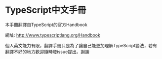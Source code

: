 TypeScript中文手冊
=======

本手冊翻譯自TypeScript的官方Handbook

網址: http://www.typescriptlang.org/Handbook

個人英文能力有限，翻譯手冊只是為了讓自己能更加理解TypeScript語法，若有翻譯不好的地方歡迎隨時發issue提出。謝謝